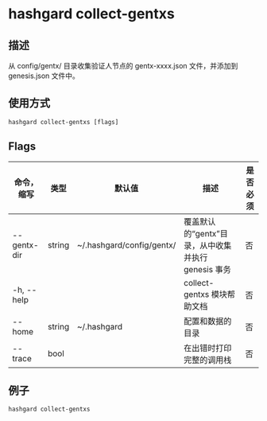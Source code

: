 # hashgard collect-gentxs

## 描述

从 config/gentx/ 目录收集验证人节点的 gentx-xxxx.json 文件，并添加到 genesis.json 文件中。

## 使用方式

```
hashgard collect-gentxs [flags]
```

## Flags

| 命令，缩写  | 类型   | 默认值                    | 描述                                               | 是否必须 |
| ----------- | ------ | ------------------------- | -------------------------------------------------- | -------- |
| --gentx-dir | string | ~/.hashgard/config/gentx/ | 覆盖默认的“gentx”目录，从中收集并执行 genesis 事务 | 否       |
| -h, --help  |        |                           | collect-gentxs 模块帮助文档                        | 否       |
| --home      | string | ~/.hashgard               | 配置和数据的目录                                   | 否       |
| --trace     | bool   |                           | 在出错时打印完整的调用栈                           | 否       |

## 例子

`hashgard collect-gentxs`
